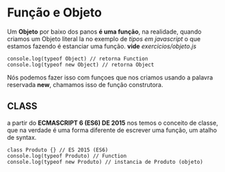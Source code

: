 # Função e Objeto

Um **Objeto** por baixo dos panos **é uma função**, na realidade, quando criamos um Objeto literal la no exemplo de *tipos em javascript* o que estamos fazendo é estanciar uma função. **vide** *exercicios/objeto.js*

    console.log(typeof Object) // retorna Function
    console.log(typeof new Object) // retorna Object

Nós podemos fazer isso com funçoes que nos criamos usando a palavra reservada **new**, chamamos isso de função construtora.

## CLASS

a partir do **ECMASCRIPT 6 (ES6) DE 2015** nos temos o conceito de classe, que na verdade é uma forma diferente de escrever uma função, um atalho de syntax.

    class Produto {} // ES 2015 (ES6)
    console.log(typeof Produto) // Function
    console.log(typeof new Produto) // instancia de Produto (objeto)
